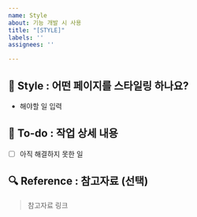 ```yaml
---
name: Style
about: 기능 개발 시 사용
title: "[STYLE]"
labels: ''
assignees: ''

---
```


## 💄 Style : 어떤 페이지를 스타일링 하나요?

- 해야할 일 입력

## 🌿 To-do : 작업 상세 내용

- [ ] 아직 해결하지 못한 일

## 🔍 Reference : 참고자료 (선택)

> 참고자료 링크
